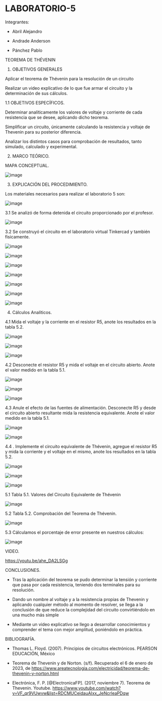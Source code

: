 # LABORATORIO-5

Integrantes:

- Abril Alejandro

- Andrade Anderson

- Pánchez Pablo

TEOREMA DE THÉVENIN

1. OBJETIVOS GENERALES

Aplicar el teorema de Thévenin para la resolución de un circuito

Realizar un video explicativo de lo que fue armar el circuito y la determinación de sus cálculos.

1.1 OBJETIVOS ESPECÍFICOS.

Determinar analíticamente los valores de voltaje y corriente de cada resistencia que se desee, aplicando dicho teorema.

Simplificar un circuito, únicamente calculando la resistencia y voltaje de Thevenin para su posterior diferencia.

Analizar los distintos casos para comprobación de resultados, tanto simulado, calculado y experimental.

2. MARCO TEÓRICO.

MAPA CONCEPTUAL.

![image](https://user-images.githubusercontent.com/117920423/210918565-7db22ae6-823f-491c-b62c-71bd08eb72c7.png)

3. EXPLICACIÓN DEL PROCEDIMIENTO.

Los materiales necesarios para realizar el laboratorio 5 son:

![image](https://user-images.githubusercontent.com/117920423/210918989-28d4b8d3-62ac-4a0b-bb25-6052e1c2ef57.png)

3.1 Se analizó de forma detenida el circuito proporcionado por el profesor.

![image](https://user-images.githubusercontent.com/117920423/210919065-32ff7fc0-eada-4ca9-8977-0dc9902c512e.png)

3.2 Se construyó el circuito en el laboratorio virtual Tinkercad y también fisicamente.

![image](https://user-images.githubusercontent.com/117920423/210919377-d66129a1-0a45-4e72-b4d7-977db242b210.png)

![image](https://user-images.githubusercontent.com/117920423/210920118-18017bbf-a924-480e-b2f4-20f19ed85e8d.png)

![image](https://user-images.githubusercontent.com/117920423/210952154-628991df-3d05-4140-abda-8d969f87d48c.png)

![image](https://user-images.githubusercontent.com/117920423/210951571-9290dc46-1cb1-482b-9793-f09db6c5f7b9.png)

![image](https://user-images.githubusercontent.com/117920423/210951630-b2d8b78b-275f-4f01-a653-b9889adddc3a.png)

![image](https://user-images.githubusercontent.com/117920423/210951696-7cfc9661-e94d-4b4f-bc7f-f67c7893b5e3.png)

![image](https://user-images.githubusercontent.com/117920423/210951753-b1caeeee-3974-4c19-a661-f92956583915.png)

4. Cálculos Analíticos.

4.1 Mida el voltaje y la corriente en el resistor R5, anote los resultados en la tabla 5.2.

![image](https://user-images.githubusercontent.com/117920423/210919769-70d5a5be-ac4c-4f1d-9ef6-fbb8cc65d211.png)

![image](https://user-images.githubusercontent.com/117920423/210920200-8c14928f-febf-4c34-aa67-b2bb8a23f379.png)

![image](https://user-images.githubusercontent.com/117920423/210919696-239a3308-d121-42c4-bb90-f95a01d71db4.png)

4.2 Desconecte el resistor R5 y mida el voltaje en el circuito abierto. Anote el valor medido en la tabla 5.1.

![image](https://user-images.githubusercontent.com/117920423/210920534-ff5d2b3b-c5d9-4100-8a1e-de3d2721fe00.png)

![image](https://user-images.githubusercontent.com/117920423/210920551-c0f8746f-0bbe-45ce-8cf4-813e510b053d.png)

![image](https://user-images.githubusercontent.com/117920423/210920584-f8080d94-c5c5-4bb5-b949-0440e208ca0e.png)

4.3 Anule el efecto de las fuentes de alimentación. Desconecte R5 y desde el circuito abierto resultante mida la resistencia equivalente. Anote el valor medido en la tabla 5.1.

![image](https://user-images.githubusercontent.com/117920423/210920683-562ac8ad-a4be-4fc0-9d1a-b99100c47670.png)

![image](https://user-images.githubusercontent.com/117920423/210920702-2eb94f37-d656-4af7-a889-f5d117a10200.png)

4.4 . Implemente el circuito equivalente de Thévenin, agregue el resistor R5 y mida la corriente y el voltaje en el mismo, anote los resultados en la tabla 5.2.

![image](https://user-images.githubusercontent.com/117920423/210931375-5a5678a9-750e-448a-bdbc-d4a7ebec0517.png)

![image](https://user-images.githubusercontent.com/117920423/210920849-fbf12a8a-df4a-4ec6-8d24-eaca5f22e272.png)

![image](https://user-images.githubusercontent.com/117920423/210920863-94e98f29-1d78-4d3c-b748-63dbe35c2203.png)

5.1 Tabla 5.1. Valores del Circuito Equivalente de Thévenin

![image](https://user-images.githubusercontent.com/117920423/210951413-321037ab-7451-4dba-b596-0ca54e3bcdb8.png)

5.2 Tabla 5.2. Comprobación del Teorema de Thévenin.

![image](https://user-images.githubusercontent.com/117920423/210921008-87766b7b-5953-40b4-9541-cbe95b88e248.png)

5.3 Cálculamos el porcentaje de error presente en nuestros cálculos:

![image](https://user-images.githubusercontent.com/117920423/210945708-85250219-e7d5-4713-a2ce-6ce71b5c5b23.png)

VIDEO.

https://youtu.be/ahe_DA2LSGg

CONCLUSIONES.

- Tras la aplicación del teorema se pudo determinar la tensión y corriente que pasa por cada resistencia, teniendo dos terminales para su resolución.

- Dando un nombre al voltaje y a la resistencia propias de Thevenin y aplicando cualquier método al momento de resolver, se llega a la conclusión de que reduce la complejidad del circuito convirtiéndolo en una mucho más simple

- Mediante un video explicativo se llego a desarrollar conocimientos y comprender el tema con mejor amplitud, poniéndolo en práctica.

BIBLIOGRAFÍA.

- Thomas L. Floyd. (2007). Principios de circuitos electrónicos. PEARSON EDUCACIÓN, México

- Teorema de Thevenin y de Norton. (s/f). Recuperado el 6 de enero de 2023, de https://www.areatecnologia.com/electricidad/teorema-de-thevenin-y-norton.html

- Electrónica, F. P. [@ElectronicaFP]. (2017, noviembre 7). Teorema de Thevenin. Youtube. https://www.youtube.com/watch?v=VF_qr9VUwvw&list=RDCMUCeidauAIxx_JeNcrleaPDqw

















